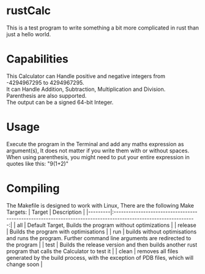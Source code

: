 # rustCalc

This is a test program to write something a bit more complicated in rust than just a hello world.

# Capabilities

This Calculator can Handle positive and negative integers from -4294967295 to 4294967295.  
It can Handle Addition, Subtraction, Multiplication and Division.  
Parenthesis are also supported.  
The output can be a signed 64-bit Integer.

# Usage

Execute the program in the Terminal and add any maths expression as argument(s), It does not matter if you write them with or without spaces.  
When using parenthesis, you might need to put your entire expression in quotes like this: "9(1+2)"

# Compiling

The Makefile is designed to work with Linux, There are the following Make Targets:
| Target  |                                                   Description                                                   |
|---------|:---------------------------------------------------------------------------------------------------------------:|
| all     |                             Default Target, Builds the program without optimizations                            |
| release |                                      Builds the program with optimisations                                      |
| run     | builds without optimisations and runs the program. Further command line arguments are redirected to the program |
| test    |      Builds the release version and then builds another rust program that calls the Calculator to test it       |
| clean   | removes all files generated by the build process, with the exception of PDB files, which will change soon       |

